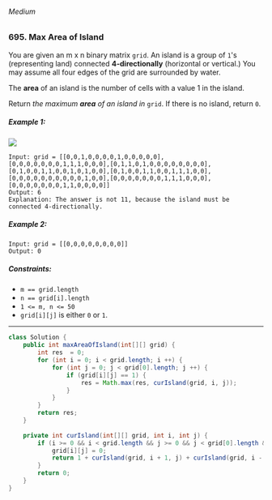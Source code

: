 ###### Medium

### 695. Max Area of Island

You are given an m x n binary matrix `grid`. An island is a group of `1`'s (representing land) connected **4-directionally** (horizontal or vertical.) You may assume all four edges of the grid are surrounded by water.

The **area** of an island is the number of cells with a value 1 in the island.

Return _the maximum **area** of an island in_ `grid`. If there is no island, return `0`.

 

##### Example 1:
![](https://assets.leetcode.com/uploads/2021/05/01/maxarea1-grid.jpg)
```
Input: grid = [[0,0,1,0,0,0,0,1,0,0,0,0,0],[0,0,0,0,0,0,0,1,1,1,0,0,0],[0,1,1,0,1,0,0,0,0,0,0,0,0],[0,1,0,0,1,1,0,0,1,0,1,0,0],[0,1,0,0,1,1,0,0,1,1,1,0,0],[0,0,0,0,0,0,0,0,0,0,1,0,0],[0,0,0,0,0,0,0,1,1,1,0,0,0],[0,0,0,0,0,0,0,1,1,0,0,0,0]]
Output: 6
Explanation: The answer is not 11, because the island must be connected 4-directionally.
```
##### Example 2:
```
Input: grid = [[0,0,0,0,0,0,0,0]]
Output: 0
``` 

##### Constraints:

- `m == grid.length`
- `n == grid[i].length`
- `1 <= m, n <= 50`
- `grid[i][j]` is either `0` or `1`.

***

```java
class Solution {
    public int maxAreaOfIsland(int[][] grid) {
        int res  = 0;
        for (int i = 0; i < grid.length; i ++) {
            for (int j = 0; j < grid[0].length; j ++) {
                if (grid[i][j] == 1) {
                    res = Math.max(res, curIsland(grid, i, j));
                }
            }
        }
        return res;
    }
    
    private int curIsland(int[][] grid, int i, int j) {
        if (i >= 0 && i < grid.length && j >= 0 && j < grid[0].length && grid[i][j] == 1) {
            grid[i][j] = 0;
            return 1 + curIsland(grid, i + 1, j) + curIsland(grid, i - 1, j) + curIsland(grid, i, j + 1) + curIsland(grid, i, j - 1);
        }
        return 0;
    }
}
```
